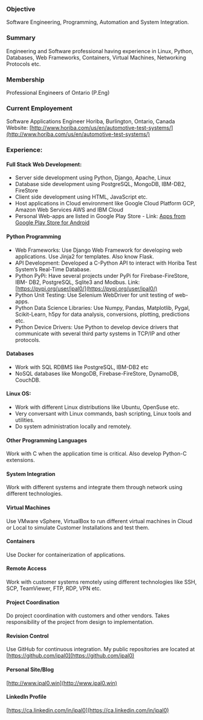 ### Objective 
  Software Engineering, Programming, Automation and System Integration.

### Summary
  Engineering and Software professional having experience in Linux, Python, Databases, Web Frameworks, Containers, Virtual Machines, Networking Protocols etc.

### Membership
  Professional Engineers of Ontario (P.Eng)

### Current Employement
  Software Applications Engineer
  Horiba, Burlington, Ontario, Canada
  Website: [http://www.horiba.com/us/en/automotive-test-systems/](http://www.horiba.com/us/en/automotive-test-systems/)

### Experience: 

#### Full Stack Web Development:
- Server side development using Python, Django, Apache, Linux
- Database side development using PostgreSQL, MongoDB, IBM-DB2, FireStore
- Client side development using HTML, JavaScript etc.
- Host applications in Cloud environment like Google Cloud Platform GCP, Amazon Web Services AWS and IBM Cloud
- Personal Web-apps are listed in Google Play Store - Link: [Apps from Google Play Store for Android](https://play.google.com/store/search?q=pub%3APal&c=apps)

#### Python Programming
- Web Frameworks: Use Django Web Framework for developing web applications. Use Jinja2 for templates. Also know Flask.
- API Development: Developed a C-Python API to interact with Horiba Test System’s Real-Time Database.
- Python PyPi: Have several projects under PyPi for Firebase-FireStore, IBM- DB2, PostgreSQL, Sqlite3 and Modbus. Link: [https://pypi.org/user/ipal0/](https://pypi.org/user/ipal0/)
- Python Unit Testing: Use Selenium WebDriver for unit testing of web- apps.
- Python Data Science Libraries: Use Numpy, Pandas, Matplotlib, Pygal, Scikit-Learn, h5py for data analysis, conversions, plotting, predictions etc.
- Python Device Drivers: Use Python to develop device drivers that communicate with several third party systems in TCP/IP and other protocols.

#### Databases 
- Work with SQL RDBMS like PostgreSQL, IBM-DB2 etc
- NoSQL databases like MongoDB, Firebase-FireStore, DynamoDB, CouchDB.

#### Linux OS:
- Work with different Linux distributions like Ubuntu, OpenSuse etc.
- Very conversant with Linux commands, bash scripting, Linux tools and utilities.
- Do system administration locally and remotely.

#### Other Programming Languages
  Work with C when the application time is critical. Also develop Python-C extensions.

#### System Integration 
  Work with different systems and integrate them through network using different technologies.

#### Virtual Machines 
  Use VMware vSphere, VirtualBox to run different virtual machines in Cloud or Local to simulate Customer Installations and test them.

#### Containers
  Use Docker for containerization of applications.

#### Remote Access
  Work with customer systems remotely using different technologies like SSH, SCP, TeamViewer, FTP, RDP, VPN etc.

#### Project Coordination
  Do project coordination with customers and other vendors. Takes responsibility of the project from design to implementation.

#### Revision Control
  Use GitHub for continuous integration. My public repositories are located at [https://github.com/ipal0](https://github.com/ipal0) 

#### Personal Site/Blog
  [http://www.ipal0.win](http://www.ipal0.win)

#### LinkedIn Profile
  [https://ca.linkedin.com/in/ipal0](https://ca.linkedin.com/in/ipal0)
